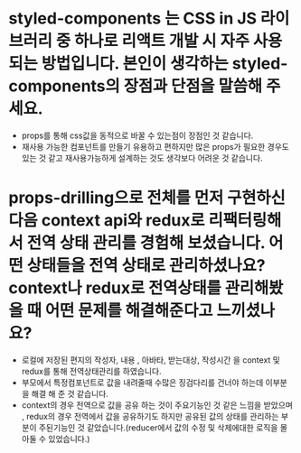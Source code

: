 # styled-components 는 CSS in JS 라이브러리 중 하나로 리액트 개발 시 자주 사용되는 방법입니다. 본인이 생각하는 styled-components의 장점과 단점을 말씀해 주세요.

* props를 통해 css값을 동적으로 바꿀 수 있는점이 장점인 것 같습니다.
* 재사용 가능한 컴포넌트를 만들기 유용하고 편하지만 많은 props가 필요한 경우도 있는 것 같고 재사용가능하게 설계하는 것도 생각보다 어려운 것 같습니다. 

# props-drilling으로 전체를 먼저 구현하신 다음 context api와 redux로 리팩터링해서 전역 상태 관리를 경험해 보셨습니다. 어떤 상태들을 전역 상태로 관리하셨나요? context나 redux로 전역상태를 관리해봤을 때 어떤 문제를 해결해준다고 느끼셨나요?

* 로컬에 저장된 편지의 작성자, 내용 , 아바타, 받는대상, 작성시간 을 context 및 redux를 통해 전역상태관리를 하였습니다.
* 부모에서 특정컴포넌트로 값을 내려줄때  수많은 징검다리를 건너야 하는데 이부분을 해결 해 준 것 같습니다. 
* context의 경우 전역으로 값을 공유 하는 것이 주요기능인 것 같은 느낌을 받았으며 , redux의 경우 전역에서 값을 공유하기도 하지만  공유된 값의 상태를 관리하는 부분이 주된기능인 것 같았습니다.(reducer에서 값의 수정 및 삭제에대한 로직을 몰아둘 수 있었습니다.)
